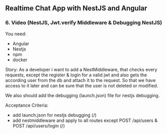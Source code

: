 ## Realtime Chat App with NestJS and Angular
### 6. Video (NestJS, Jwt.verify Middleware & Debugging NestJS)

You need:
- Angular
- Nestjs
- npm
- docker

Story:
As a developer i want to add a NestMiddleware, that checks every requests, except the register & login for a valid jwt
and also gets the according user from the db and attach it to the request. So that we have access to it later and can be sure that
the user is not deleted or modified.

We also should add the debugging (launch.json) file for nestjs debugging.

Acceptance Criteria:
- add launch.json for nestjs debugging (/)
- add nestmiddleware and apply to all routes except POST /api/users & POST /api/users/login (/)
